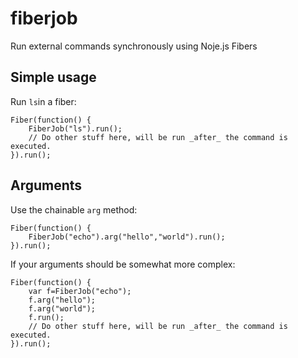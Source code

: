 fiberjob
========

Run external commands synchronously using Noje.js Fibers

Simple usage
------------

Run `ls`in a fiber:

    Fiber(function() {
        FiberJob("ls").run();
        // Do other stuff here, will be run _after_ the command is executed.
    }).run();

Arguments
---------

Use the chainable `arg` method:

    Fiber(function() {
        FiberJob("echo").arg("hello","world").run();
    }).run();

If your arguments should be somewhat more complex:

    Fiber(function() {
        var f=FiberJob("echo");
        f.arg("hello");
        f.arg("world");
        f.run();
        // Do other stuff here, will be run _after_ the command is executed.
    }).run();
